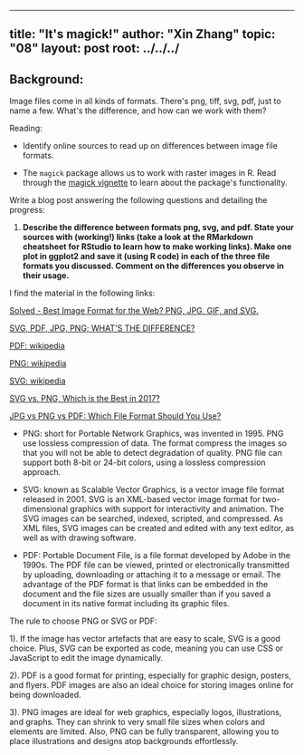 
---
title: "It's magick!"
author: "Xin Zhang"
topic: "08"
layout: post
root: ../../../
---

## Background:

Image files come in all kinds of formats. There's png, tiff, svg, pdf, just to name a few. What's the difference, and how can we work with them?

Reading: 

  - Identify online sources to read up on differences between image file formats. 

  - The `magick` package allows us to work with raster images in R. Read through the  [magick vignette](https://cran.r-project.org/web/packages/magick/vignettes/intro.html) to learn about the package's functionality.

Write a blog post answering the following questions and detailing the progress: 

1. **Describe the difference between formats png, svg, and pdf. State your sources with (working!) links (take a look at the RMarkdown cheatsheet for RStudio to learn how to make working links). Make one plot in ggplot2 and save it (using R code) in each of the three file formats you discussed. Comment on the differences you observe in their usage.**

I find the material in the following links: 

[Solved - Best Image Format for the Web? PNG, JPG, GIF, and SVG.](https://www.pagecloud.com/blog/web-images-png-vs-jpg-vs-gif-vs-svg)

[SVG, PDF, JPG, PNG; WHAT'S THE DIFFERENCE?](https://www.95visual.com/blog/svg-pdf-jpg-png-whats-the-difference)

[PDF: wikipedia](https://en.wikipedia.org/wiki/PDF)

[PNG: wikipedia](https://en.wikipedia.org/wiki/Portable_Network_Graphics)

[SVG: wikipedia](https://en.wikipedia.org/wiki/Scalable_Vector_Graphics)

[SVG vs. PNG, Which is the Best in 2017?](https://blog.mrdaniels.ch/warz/png-vs-svg-2017/)

[JPG vs PNG vs PDF: Which File Format Should You Use?](https://www.shutterstock.com/blog/jpg-vs-png-vs-pdf)

- PNG: short for Portable Network Graphics, was invented in 1995.  PNG use lossless compression of data. The format compress the images so that you will not be able to detect degradation of quality. PNG file can support both 8-bit or 24-bit colors, using a lossless compression approach.

- SVG: known as Scalable Vector Graphics, is a vector image file format released in 2001. SVG is an XML-based vector image format for two-dimensional graphics with support for interactivity and animation. The SVG images can be searched, indexed, scripted, and compressed. As XML files, SVG images can be created and edited with any text editor, as well as with drawing software.

- PDF: Portable Document File, is a file format developed by Adobe in the 1990s. The PDF file can be viewed, printed or electronically transmitted by uploading, downloading or attaching it to a message or email. The advantage of the PDF format is that links can be embedded in the document and the file sizes are usually smaller than if you saved a document in its native format including its graphic files.

The rule to choose PNG or SVG or PDF:  

1). If the image has vector artefacts that are easy to scale, SVG is a good choice. Plus, SVG can be exported as code, meaning you can use CSS or JavaScript to edit the image dynamically.

2). PDF is a good format for printing, especially for graphic design, posters, and flyers. PDF images are also an ideal choice for storing images online for being downloaded. 

3). PNG images are ideal for web graphics, especially logos, illustrations, and graphs. They can shrink to very small file sizes when colors and elements are limited. Also, PNG can be fully transparent, allowing you to place illustrations and designs atop backgrounds effortlessly.






